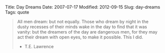 Title: Day Dreams
Date: 2007-07-17
Modified: 2012-09-15
Slug: day-dreams
Tags: quote

> All men dream: but not equally. Those who dream by night in the dusty recesses of their minds wake in the day to find that it was vanity: but the dreamers of the day are dangerous men, for they may act their dream with open eyes, to make it possible. This I did.
>
> - T.E. Lawrence
